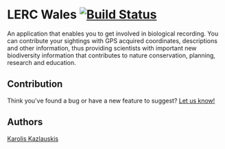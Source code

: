 # LERC Wales [![Build Status](https://travis-ci.org/NERC-CEH/lerc-wales-app.svg?branch=master)](https://travis-ci.org/NERC-CEH/lerc-wales-app)

An application that enables you to get involved in biological
recording. You can contribute your sightings with GPS acquired coordinates,
descriptions and other information, thus providing scientists with important
new biodiversity information that contributes to nature conservation,
planning, research and education.

## Contribution

Think you've found a bug or have a new feature to suggest?
[Let us know!](https://github.com/NERC-CEH/lerc-wales-app/issues)

## Authors

[Karolis Kazlauskis](https://flumens.io)

